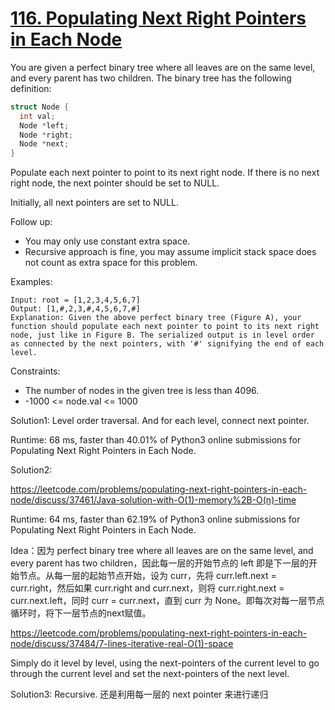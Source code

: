 # [116. Populating Next Right Pointers in Each Node](https://leetcode.com/problems/populating-next-right-pointers-in-each-node/)

You are given a perfect binary tree where all leaves are on the same level, and every parent has two children. The binary tree has the following definition:

```c
struct Node {
  int val;
  Node *left;
  Node *right;
  Node *next;
}
```

Populate each next pointer to point to its next right node. If there is no next right node, the next pointer should be set to NULL.

Initially, all next pointers are set to NULL.

 

Follow up:

- You may only use constant extra space.
- Recursive approach is fine, you may assume implicit stack space does not count as extra space for this problem.

Examples:

```
Input: root = [1,2,3,4,5,6,7]
Output: [1,#,2,3,#,4,5,6,7,#]
Explanation: Given the above perfect binary tree (Figure A), your function should populate each next pointer to point to its next right node, just like in Figure B. The serialized output is in level order as connected by the next pointers, with '#' signifying the end of each level.

```

Constraints:

- The number of nodes in the given tree is less than 4096.
- -1000 <= node.val <= 1000

Solution1: Level order traversal. And for each level, connect next pointer.

Runtime: 68 ms, faster than 40.01% of Python3 online submissions for Populating Next Right Pointers in Each Node.


Solution2:

https://leetcode.com/problems/populating-next-right-pointers-in-each-node/discuss/37461/Java-solution-with-O(1)-memory%2B-O(n)-time

Runtime: 64 ms, faster than 62.19% of Python3 online submissions for Populating Next Right Pointers in Each Node.

Idea：因为 perfect binary tree where all leaves are on the same level, and every parent has two children，因此每一层的开始节点的 left 即是下一层的开始节点。从每一层的起始节点开始，设为 curr，先将 curr.left.next = curr.right，然后如果 curr.right and curr.next，则将 curr.right.next = curr.next.left，同时 curr = curr.next，直到 curr 为 None。即每次对每一层节点循环时，将下一层节点的next赋值。

https://leetcode.com/problems/populating-next-right-pointers-in-each-node/discuss/37484/7-lines-iterative-real-O(1)-space

Simply do it level by level, using the next-pointers of the current level to go through the current level and set the next-pointers of the next level.

Solution3: Recursive. 还是利用每一层的 next pointer 来进行递归
